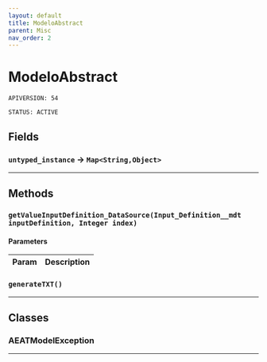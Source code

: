 ```yaml
---
layout: default
title: ModeloAbstract
parent: Misc
nav_order: 2
---
```


# ModeloAbstract

`APIVERSION: 54`

`STATUS: ACTIVE`

## Fields

### `untyped_instance` → `Map<String,Object>`

---

## Methods

### `getValueInputDefinition_DataSource(Input_Definition__mdt inputDefinition, Integer index)`

#### Parameters

| Param | Description |
| ----- | ----------- |

### `generateTXT()`

---

## Classes

### AEATModelException

---
